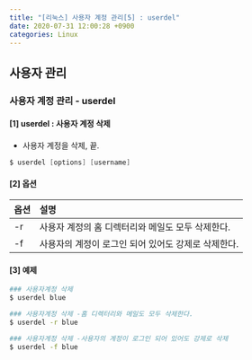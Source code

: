 ```yaml
---
title: "[리눅스] 사용자 계정 관리[5] : userdel"
date: 2020-07-31 12:00:28 +0900
categories: Linux
---
```


## 사용자 관리 

### 사용자 계정 관리 - userdel

#### [1] userdel : 사용자 계정 삭제
- 사용자 계정을 삭제, 끝.

```s
$ userdel [options] [username]
```

#### [2] 옵션

|옵션            |설명                                |
|:--------------|:-----------------------------------|
|-r|사용자 계정의 홈 디렉터리와 메일도 모두 삭제한다.|
|-f|사용자의 계정이 로그인 되어 있어도 강제로 삭제한다.|


#### [3] 예제
```bash
### 사용자계정 삭제
$ userdel blue

### 사용자계정 삭제 -홈 디렉터리와 메일도 모두 삭제한다.
$ userdel -r blue

### 사용자계정 삭제 -사용자의 계정이 로그인 되어 있어도 강제로 삭제
$ userdel -f blue
```